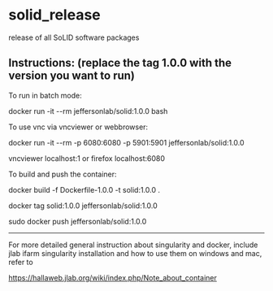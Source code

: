 # solid_release
release of all SoLID software packages

Instructions:  (replace the tag 1.0.0 with the version you want to run)
--------------------
To run in batch mode:

docker run -it --rm jeffersonlab/solid:1.0.0 bash

To use vnc via vncviewer or webbrowser:

docker run -it --rm -p 6080:6080 -p 5901:5901 jeffersonlab/solid:1.0.0

vncviewer localhost:1 or firefox localhost:6080

To build and push the container:

docker build -f Dockerfile-1.0.0 -t solid:1.0.0 .

docker tag solid:1.0.0 jeffersonlab/solid:1.0.0

sudo docker push jeffersonlab/solid:1.0.0

--------------------

For more detailed general instruction about singularity and docker, include jlab ifarm singularity installation and how to use them on windows and mac, refer to

https://hallaweb.jlab.org/wiki/index.php/Note_about_container


